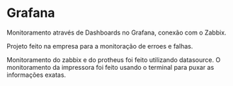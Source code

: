 # Grafana
Monitoramento através de Dashboards no  Grafana, conexão com o Zabbix.

Projeto feito na empresa para a monitoração de erroes e falhas.

Monitoramento do zabbix e do protheus foi feito  utilizando datasource. O monitoramento da impressora foi feito usando o terminal para puxar as informações exatas.
